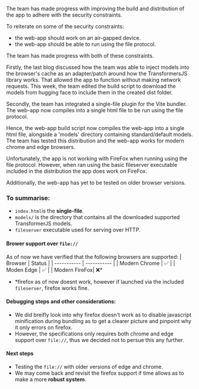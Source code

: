 
The team has made progress with improving the build and distribution of the app to adhere with the security constraints.

To reiterate on some of the security constraints:
- the web-app should work on an air-gapped device.
- the web-app should be able to run using the file protocol.

The team has made progress with both of these constraints.

Firstly, the last blog discussed how the team was able to inject models into the browser's cache as an adapter/patch
around how the TransformersJS library works. That allowed the app to function without making network requests. This 
week, the team edited the build script to download the models from hugging face to include them in the created dist 
folder.

Secondly, the team has integrated a single-file plugin for the Vite bundler. The web-app now compiles into a single 
html file to be run using the file protocol. 

Hence, the web-app build script now compiles the web-app into a single html file, alongside a 'models' directory
containing standard/default models. The team has tested this distribution and the web-app works for modern chrome and
edge browsers. 

Unfortunately, the app is not working with FireFox when running using the file protocol. However, when ran using the
basic fileserver executable included in the distribution the app does work on FireFox. 

Additionally, the web-app has yet to be tested on older browser versions.

### To summarise:
- `index.html`is the **single-file**.
- `models/` is the directory that contains all the downloaded supported TransformerJS models.
- `fileserver` executable used for serving over HTTP.

#### Brower support over `file://`
As of now we have verified that the following browsers are supported:
| Browser     | Status      |
| ----------- | ----------- |
| Modern Chrome      | ✅          |
| Moden Edge        | ✅          |
| Modern FireFox| ❌*
- *firefox as of now doesnt work, however if launched via the included `fileserver`, firefox works fine.

#### Debugging steps and other considerations:
- We did breifly look into why firefox doesn't work as to disable javascript minification during bundling as to get a clearer picture and pinpoint why it only errors on firefox.
- However, the specifications only requires both chrome and edge support over `file://`, thus we decided not to persue this any further.

#### Next steps
- Testing the `file://` with older versions of edge and chrome.
- We may come back and revisit the firefox support if time allows as to make a more **robust system**.



